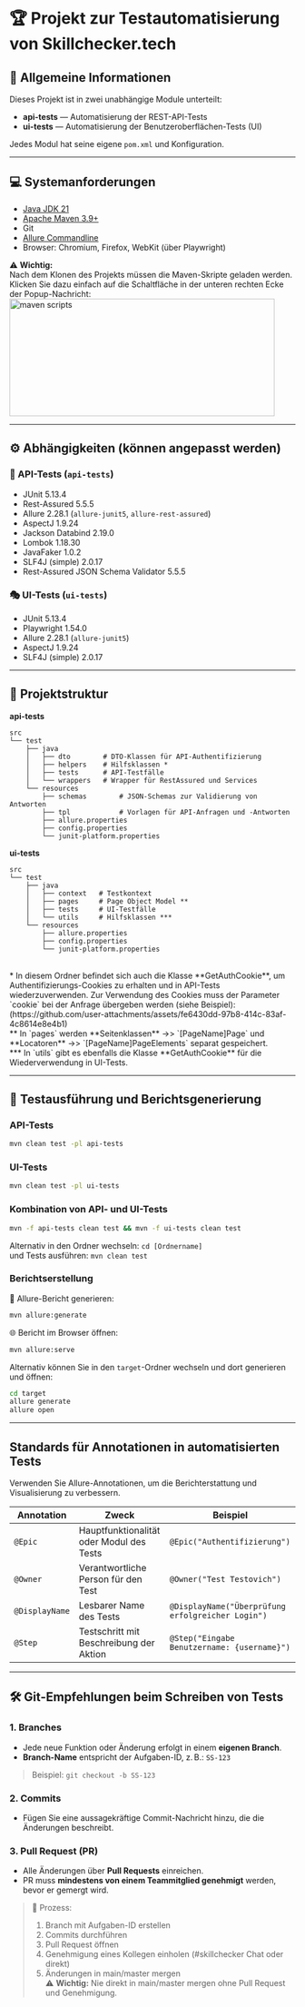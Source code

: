 # 🏆 Projekt zur Testautomatisierung von Skillchecker.tech

## 📌 Allgemeine Informationen
Dieses Projekt ist in zwei unabhängige Module unterteilt:
- **api-tests** — Automatisierung der REST-API-Tests  
- **ui-tests** — Automatisierung der Benutzeroberflächen-Tests (UI)  

Jedes Modul hat seine eigene `pom.xml` und Konfiguration.

---

## 💻 Systemanforderungen

- [Java JDK 21](https://adoptium.net)  
- [Apache Maven 3.9+](https://maven.apache.org)  
- Git  
- [Allure Commandline](https://docs.qameta.io/allure/)  
- Browser: Chromium, Firefox, WebKit (über Playwright)  

⚠️ **Wichtig:**  
Nach dem Klonen des Projekts müssen die Maven-Skripte geladen werden.  
Klicken Sie dazu einfach auf die Schaltfläche in der unteren rechten Ecke der Popup-Nachricht:  
<img width="467" height="207" alt="maven scripts" src="https://github.com/user-attachments/assets/b6d899a9-5ba2-4f9a-9d55-bd6695c8529d" />

---

## ⚙️ Abhängigkeiten (können angepasst werden)

### 📡 API-Tests (`api-tests`)
- JUnit 5.13.4  
- Rest-Assured 5.5.5  
- Allure 2.28.1 (`allure-junit5`, `allure-rest-assured`)  
- AspectJ 1.9.24  
- Jackson Databind 2.19.0  
- Lombok 1.18.30  
- JavaFaker 1.0.2  
- SLF4J (simple) 2.0.17  
- Rest-Assured JSON Schema Validator 5.5.5  

### 🎭 UI-Tests (`ui-tests`)
- JUnit 5.13.4  
- Playwright 1.54.0  
- Allure 2.28.1 (`allure-junit5`)  
- AspectJ 1.9.24  
- SLF4J (simple) 2.0.17

---

## 📂 Projektstruktur

**api-tests**  
```
src
└── test
    ├── java
    │   ├── dto        # DTO-Klassen für API-Authentifizierung
    │   ├── helpers    # Hilfsklassen *
    │   ├── tests      # API-Testfälle
    │   └── wrappers   # Wrapper für RestAssured und Services
    └── resources
        ├── schemas        # JSON-Schemas zur Validierung von Antworten
        ├── tpl            # Vorlagen für API-Anfragen und -Antworten
        ├── allure.properties
        ├── config.properties
        └── junit-platform.properties
```

**ui-tests**  
```
src
└── test
    ├── java
    │   ├── context   # Testkontext
    │   ├── pages     # Page Object Model **
    │   ├── tests     # UI-Testfälle
    │   └── utils     # Hilfsklassen ***
    └── resources
        ├── allure.properties
        ├── config.properties
        └── junit-platform.properties
```

<br>
* In diesem Ordner befindet sich auch die Klasse **GetAuthCookie**, um Authentifizierungs-Cookies zu erhalten und in API-Tests wiederzuverwenden.  
Zur Verwendung des Cookies muss der Parameter `cookie` bei der Anfrage übergeben werden (siehe Beispiel):  
(https://github.com/user-attachments/assets/fe6430dd-97b8-414c-83af-4c8614e8e4b1)
<br>
** In `pages` werden **Seitenklassen** ->> `[PageName]Page` und **Locatoren** ->> `[PageName]PageElements` separat gespeichert. 
<br> 
*** In `utils` gibt es ebenfalls die Klasse **GetAuthCookie** für die Wiederverwendung in UI-Tests.

---

## 🚀 Testausführung und Berichtsgenerierung

### API-Tests
```bash
mvn clean test -pl api-tests
```

### UI-Tests
```bash
mvn clean test -pl ui-tests
```

### Kombination von API- und UI-Tests
```bash
mvn -f api-tests clean test && mvn -f ui-tests clean test
```

Alternativ in den Ordner wechseln: `cd [Ordnername]`  
und Tests ausführen: `mvn clean test`

### Berichtserstellung

📄 Allure-Bericht generieren:
```bash
mvn allure:generate
```

🌐 Bericht im Browser öffnen:
```bash
mvn allure:serve
```

Alternativ können Sie in den `target`-Ordner wechseln und dort generieren und öffnen:
```bash
cd target
allure generate
allure open
```

---

## Standards für Annotationen in automatisierten Tests
Verwenden Sie Allure-Annotationen, um die Berichterstattung und Visualisierung zu verbessern.

| Annotation     | Zweck                                       | Beispiel                                        |
|----------------|--------------------------------------------|------------------------------------------------|
| `@Epic`        | Hauptfunktionalität oder Modul des Tests  | `@Epic("Authentifizierung")`                   |
| `@Owner`       | Verantwortliche Person für den Test       | `@Owner("Test Testovich")`                     |
| `@DisplayName` | Lesbarer Name des Tests                    | `@DisplayName("Überprüfung erfolgreicher Login")` |
| `@Step`        | Testschritt mit Beschreibung der Aktion   | `@Step("Eingabe Benutzername: {username}")`    |

---

## 🛠 Git-Empfehlungen beim Schreiben von Tests

### 1. Branches
- Jede neue Funktion oder Änderung erfolgt in einem **eigenen Branch**.  
- **Branch-Name** entspricht der Aufgaben-ID, z. B.: `SS-123`  
> Beispiel: `git checkout -b SS-123`

### 2. Commits
- Fügen Sie eine aussagekräftige Commit-Nachricht hinzu, die die Änderungen beschreibt.

### 3. Pull Request (PR)
- Alle Änderungen über **Pull Requests** einreichen.  
- PR muss **mindestens von einem Teammitglied genehmigt** werden, bevor er gemergt wird.

> 🔄 Prozess:  
> 1. Branch mit Aufgaben-ID erstellen  
> 2. Commits durchführen  
> 3. Pull Request öffnen  
> 4. Genehmigung eines Kollegen einholen (#skillchecker Chat oder direkt)  
> 5. Änderungen in main/master mergen  
> ⚠️ **Wichtig:** Nie direkt in main/master mergen ohne Pull Request und Genehmigung.

